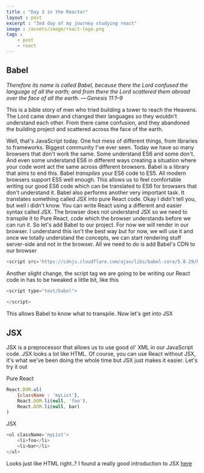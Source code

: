 ```yaml
---
title : "Day 3 in the Reactor"
layout : post
excerpt : "3nd day of my journey studying react"
image : /assets/image/react-logo.png
tags : 
    - post
    - react
---
```


## Babel

*Therefore its name is called Babel, because there the Lord confused the language of all the earth; and from there the Lord scattered them abroad over the face of all the earth.
— Genesis 11:1–9*

This is a bible story of men who tried building a tower to reach the Heavens. The Lord came down and changed their languages so they wouldn't understand each other. From there came confusion, and they abandoned the building project and scattered across the face of the earth.


Well, that's JavaScript today. One hot mess of different things, from libraries to frameworks. Biggest community I've ever seen. Today we have so many browsers that don't work the same. Some understand ES6 and some don't. And even some understand ES6 in different ways creating a situation where your code wont act the same across different browsers. Babel is a library that aims to end this. Babel *transpiles* your ES6 code to ES5. All modern browsers support ES5 well enough. This allows us to feel comfortable writing our good ES6 code which can be translated to ES6 for browsers that don't understand it. Babel also performs another very important task. It translates something called JSX into pure React code. Okay I didn't tell you, but well i didn't know. You can write React using a different and easier syntax called JSX. The browser does not understand JSX so we need to transpile it to Pure React, code which the browser understands before we can run it. So let's add Babel to our project. For now we will render in our browser. I understand this isn't the best way but for now, we will use it and once we totally understand the concepts, we can start rendering stuff server-side and not in the browser. All we need to do is add Babel's CDN to our browser

```javascript
<script src='https://cdnjs.cloudflare.com/ajax/libs/babel-core/5.8.29/browser.js'></script>
```

Another slight change, the script tag we are going to be writing our React code in has to be tweaked a little bit, like this

```javascript
<script type="text/babel">
	
</script>
```

This allows Babel to know what to transpile. Now let's get into JSX

## JSX
JSX is a preprocessor that allows us to use good ol' XML in our JavaScript code. JSX looks a lot like HTML. Of course, you can use React without JSX, it's what we've been doing the whole time but JSX just makes it easier. Let's try it out

Pure React
```javascript
React.DOM.ul(
	{className : 'myList'}, 
	React.DOM.li(null, 'foo'),
	React.DOM.li(null, bar)
) 
```

JSX
```javascript
<ul className='myList'>
	<li>foo</li>
	<li>bar</li>
</ul>
```

Looks just like HTML right..? I found a really good introduction to JSX [here](https://facebook.github.io/react/docs/introducing-jsx.html)
